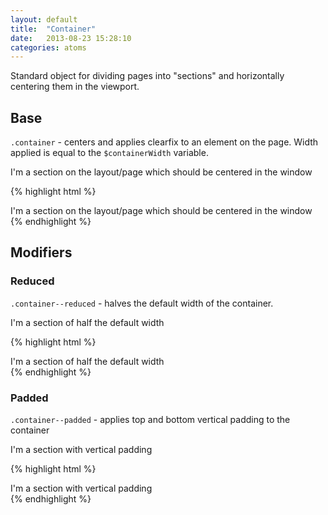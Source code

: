 ```yaml
---
layout: default
title:  "Container"
date:   2013-08-23 15:28:10
categories: atoms
---
```

Standard object for dividing pages into "sections" and horizontally centering them in the viewport.

## Base

`.container` - centers and applies clearfix to an element on the page. Width applied is equal to the `$containerWidth` variable.

<section class="docs-example">
	<div class="container">
		I'm a section on the layout/page which should be centered in the window
	</div>
</section>

{% highlight html %}
<div class="container">
	I'm a section on the layout/page which should be centered in the window
</div>
{% endhighlight %}

## Modifiers

### Reduced

`.container--reduced` - halves the default width of the container.

<section class="docs-example">
	<div class="container container--reduced">
		I'm a section of half the default width
	</div>
</section>

{% highlight html %}
<div class="container container--reduced">
	I'm a section of half the default width
</div>
{% endhighlight %}


### Padded

`.container--padded` - applies top and bottom vertical padding to the container

<section class="docs-example">
	<div class="container container--padded">
		I'm a section with vertical padding
	</div>
</section>

{% highlight html %}
<div class="container container--padded">
	I'm a section with vertical padding
</div>
{% endhighlight %}
